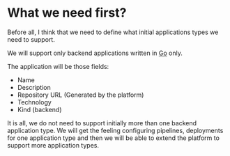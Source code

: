 # What we need first?

Before all, I think that we need to define what initial applications types we need to support.

We will support only backend applications written in [Go](https://golang.org/) only.

The application will be those fields:

- Name
- Description
- Repository URL (Generated by the platform)
- Technology
- Kind (backend)

It is all, we do not need to support initially more than one backend application type. We will get the feeling configuring pipelines, deployments for one application type and then we will be able to extend the platform to support more application types.